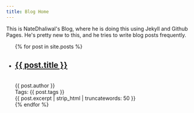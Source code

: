 ```yaml
---
title: Blog Home
---
```


This is NateDhaliwal's Blog, where he is doing this using Jekyll and Github Pages. He's pretty new to this, and he tries to write blog posts frequently.

<ul>
  {% for post in site.posts %}
    <li>
      <h2><a href="/blog/{{ post.url }}">{{ post.title }}</a></h2>
      <br>
      {{ post.author }}
      <br>
      Tags: {{ post.tags }}
      <br>
      {{ post.excerpt | strip_html | truncatewords: 50 }}
    </li>
  {% endfor %}
</ul>
